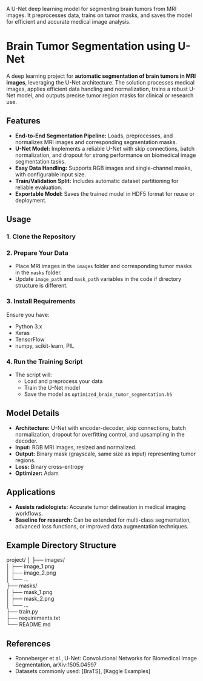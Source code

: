 A U-Net deep learning model for segmenting brain tumors from MRI images. It preprocesses data, trains on tumor masks, and saves the model for efficient and accurate medical image analysis.
# Brain Tumor Segmentation using U-Net

A deep learning project for **automatic segmentation of brain tumors in MRI images**, leveraging the U-Net architecture. The solution processes medical images, applies efficient data handling and normalization, trains a robust U-Net model, and outputs precise tumor region masks for clinical or research use.

## Features

- **End-to-End Segmentation Pipeline:** Loads, preprocesses, and normalizes MRI images and corresponding segmentation masks.
- **U-Net Model:** Implements a reliable U-Net with skip connections, batch normalization, and dropout for strong performance on biomedical image segmentation tasks.
- **Easy Data Handling:** Supports RGB images and single-channel masks, with configurable input size.
- **Train/Validation Split:** Includes automatic dataset partitioning for reliable evaluation.
- **Exportable Model:** Saves the trained model in HDF5 format for reuse or deployment.

## Usage

### 1. Clone the Repository


### 2. Prepare Your Data

- Place MRI images in the `images` folder and corresponding tumor masks in the `masks` folder.
- Update `image_path` and `mask_path` variables in the code if directory structure is different.

### 3. Install Requirements


Ensure you have:
- Python 3.x
- Keras
- TensorFlow
- numpy, scikit-learn, PIL

### 4. Run the Training Script


- The script will:
  - Load and preprocess your data
  - Train the U-Net model
  - Save the model as `optimized_brain_tumor_segmentation.h5`

## Model Details

- **Architecture:** U-Net with encoder-decoder, skip connections, batch normalization, dropout for overfitting control, and upsampling in the decoder.
- **Input:** RGB MRI images, resized and normalized.
- **Output:** Binary mask (grayscale, same size as input) representing tumor regions.
- **Loss:** Binary cross-entropy
- **Optimizer:** Adam


## Applications

- **Assists radiologists:** Accurate tumor delineation in medical imaging workflows.
- **Baseline for research:** Can be extended for multi-class segmentation, advanced loss functions, or improved data augmentation techniques.

## Example Directory Structure

project/
│
├── images/<br>
│ ├── image_1.png<br>
│ ├── image_2.png<br>
│ └── ...<br>
├── masks/<br>
│ ├── mask_1.png<br>
│ ├── mask_2.png<br>
│ └── ...<br>
├── train.py<br>
├── requirements.txt<br>
└── README.md<br>


## References

- Ronneberger et al., U-Net: Convolutional Networks for Biomedical Image Segmentation, arXiv:1505.04597
- Datasets commonly used: [BraTS], [Kaggle Examples]


